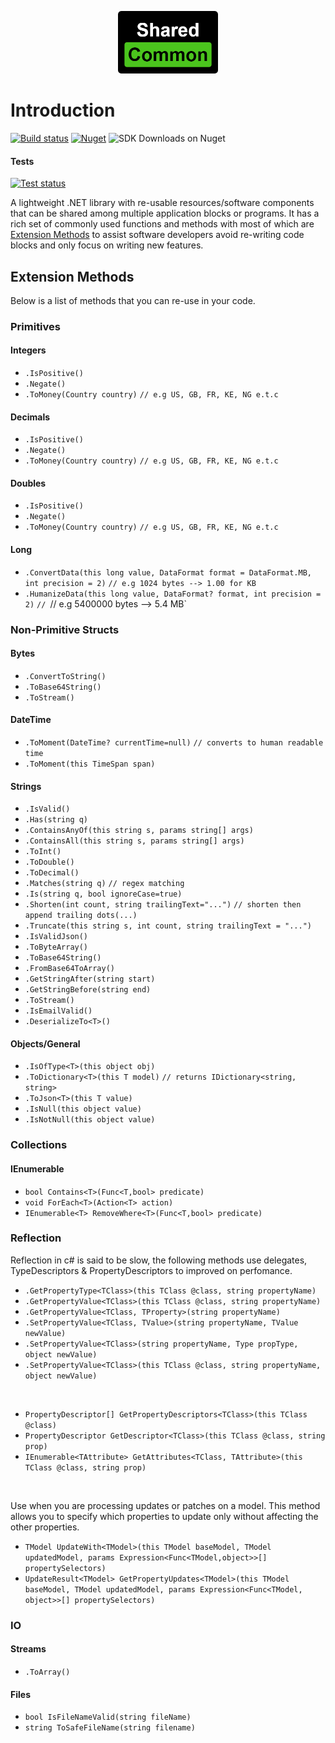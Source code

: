 <p align="center">
  <img height="100" src="https://raw.githubusercontent.com/tmacharia/Shared.Common/master/Docs/logo.png" 
			 alt="Shared.Common logo" title="Shared.Common logo">
</p>

# Introduction

[![Build status](https://ci.appveyor.com/api/projects/status/cj2wsayj5l7nea8e?svg=true)](https://ci.appveyor.com/project/tmacharia/shared-common)
[![Nuget](https://img.shields.io/nuget/vpre/Shared.Common.svg?logo=nuget&link=https://www.nuget.org/packages/Shared.Common//left)](https://www.nuget.org/packages/Shared.Common)
![SDK Downloads on Nuget](https://img.shields.io/nuget/dt/Shared.Common.svg?label=downloads&logo=nuget&link=https://www.nuget.org/packages/Shared.Common//left)

#### Tests

[![Test status](http://teststatusbadge.azurewebsites.net/api/status/tmacharia/shared-common)](https://ci.appveyor.com/project/tmacharia/shared-common/builds/25472791/tests)

A lightweight .NET library with re-usable resources/software components that can be shared among multiple application blocks or programs. It has a rich set of commonly used functions and methods with most of which are [Extension Methods](https://docs.microsoft.com/en-us/dotnet/csharp/programming-guide/classes-and-structs/extension-methods) to assist software developers avoid re-writing code blocks and only focus on writing new features.

## Extension Methods

Below is a list of methods that you can re-use in your code.

### Primitives

#### Integers

+ `.IsPositive()`
+ `.Negate()`
+ `.ToMoney(Country country)`  `// e.g US, GB, FR, KE, NG e.t.c`

#### Decimals

+ `.IsPositive()`
+ `.Negate()`
+ `.ToMoney(Country country)`  `// e.g US, GB, FR, KE, NG e.t.c`
  
#### Doubles

+ `.IsPositive()`
+ `.Negate()`
+ `.ToMoney(Country country)`  `// e.g US, GB, FR, KE, NG e.t.c`

#### Long

+ `.ConvertData(this long value, DataFormat format = DataFormat.MB, int precision = 2)` `// e.g 1024 bytes --> 1.00 for KB`
+ `.HumanizeData(this long value, DataFormat? format, int precision = 2)` `// `// e.g 5400000 bytes --> 5.4 MB`

### Non-Primitive Structs

#### Bytes

+ `.ConvertToString()`
+ `.ToBase64String()`
+ `.ToStream()`

#### DateTime

+ `.ToMoment(DateTime? currentTime=null)` `// converts to human readable time`
+ `.ToMoment(this TimeSpan span)`

#### Strings

+ `.IsValid()`
+ `.Has(string q)`
+ `.ContainsAnyOf(this string s, params string[] args)`
+ `.ContainsAll(this string s, params string[] args)`
+ `.ToInt()`
+ `.ToDouble()`
+ `.ToDecimal()`
+ `.Matches(string q)` `// regex matching`
+ `.Is(string q, bool ignoreCase=true)`
+ `.Shorten(int count, string trailingText="...")` `// shorten then append trailing dots(...)`
+ `.Truncate(this string s, int count, string trailingText = "...")`
+ `.IsValidJson()`
+ `.ToByteArray()`
+ `.ToBase64String()`
+ `.FromBase64ToArray()`
+ `.GetStringAfter(string start)`
+ `.GetStringBefore(string end)`
+ `.ToStream()`
+ `.IsEmailValid()`
+ `.DeserializeTo<T>()`

#### Objects/General

+ `.IsOfType<T>(this object obj)`
+ `.ToDictionary<T>(this T model)` `// returns IDictionary<string, string>`
+ `.ToJson<T>(this T value)`
+ `.IsNull(this object value)`
+ `.IsNotNull(this object value)`

### Collections

#### IEnumerable

+ `bool Contains<T>(Func<T,bool> predicate)`
+ `void ForEach<T>(Action<T> action)`
+ `IEnumerable<T> RemoveWhere<T>(Func<T,bool> predicate)`

### Reflection

Reflection in c# is said to be slow, the following methods use delegates, TypeDescriptors & PropertyDescriptors to improved on perfomance.

+ `.GetPropertyType<TClass>(this TClass @class, string propertyName)`
+ `.GetPropertyValue<TClass>(this TClass @class, string propertyName)`
+ `.GetPropertyValue<TClass, TProperty>(string propertyName)`
+ `.SetPropertyValue<TClass, TValue>(string propertyName, TValue newValue)`
+ `.SetPropertyValue<TClass>(string propertyName, Type propType, object newValue)`
+ `.SetPropertyValue<TClass>(this TClass @class, string propertyName, object newValue)`

<br/>

+ `PropertyDescriptor[] GetPropertyDescriptors<TClass>(this TClass @class)`
+ `PropertyDescriptor GetDescriptor<TClass>(this TClass @class, string prop)`
+ `IEnumerable<TAttribute> GetAttributes<TClass, TAttribute>(this TClass @class, string prop)`

<br/>

Use when you are processing updates or patches on a model. This method allows you to specify which properties to update 
only without affecting the other properties.

+ `TModel UpdateWith<TModel>(this TModel baseModel, TModel updatedModel, params Expression<Func<TModel,object>>[] propertySelectors)`
+ `UpdateResult<TModel> GetPropertyUpdates<TModel>(this TModel baseModel, TModel updatedModel, params Expression<Func<TModel, object>>[] propertySelectors)`

### IO

#### Streams

+ `.ToArray()`
  
#### Files

+ `bool IsFileNameValid(string fileName)`
+ `string ToSafeFileName(string filename)`
  
